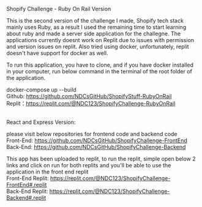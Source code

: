 Shopify Challenge - Ruby On Rail Version

This is the second version of the challenge I made, Shopify tech stack mainly uses Ruby, as a result I used the remaining time to start learning about ruby and made a server side application for the challegne. The applications currently doesnt work on Replit due to issues with permission and version issues on replit. Also tried using docker, unfortunately, replit doesn't have support for docker as well.

To run this application, you have to clone, and if you have docker installed in your computer, run below command in the terminal of the root folder of the application.

docker-compose up --build <br>
Github: https://github.com/NDCsGitHub/ShopifyStuff-RubyOnRail <br>
Replit：https://replit.com/@NDC123/ShopifyChallenge-RubyOnRail


<br>
React and Express Version:

please visit below repositories for frontend code and backend code <br>
Front-End: https://github.com/NDCsGitHub/ShopifyChallenge-FrontEnd <br>
Back-End: https://github.com/NDCsGitHub/ShopifyChallenge-Backend

This app has been uploaded to replit, to run the replit, simple open below 2 links and click on run for both replits and you'll be able to use the application in the front end replit <br>
Front-End Replit: https://replit.com/@NDC123/ShopifyChallenge-FrontEnd#.replit <br>
Back-End Replit: https://replit.com/@NDC123/ShopifyChallenge-Backend#.replit




